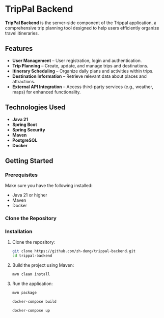 # TripPal Backend

**TripPal Backend** is the server-side component of the Trippal application, a comprehensive trip planning tool designed to help users efficiently organize travel itineraries.

## Features

- **User Management** – User registration, login and authentication.
- **Trip Planning** – Create, update, and manage trips and destinations.
- **Itinerary Scheduling** – Organize daily plans and activities within trips.
- **Destination Information** – Retrieve relevant data about places and attractions.
- **External API Integration** – Access third-party services (e.g., weather, maps) for enhanced functionality.

## Technologies Used

- **Java 21**
- **Spring Boot**
- **Spring Security**
- **Maven**
- **PostgreSQL**
- **Docker**

## Getting Started

### Prerequisites

Make sure you have the following installed:

- Java 21 or higher
- Maven
- Docker

### Clone the Repository

### Installation

1. Clone the repository:
   ```bash
   git clone https://github.com/zh-deng/trippal-backend.git
   cd trippal-backend

2. Build the project using Maven:
   ```bash
   mvn clean install

3. Run the application:
   ```bash
   mvn package
   
   docker-compose build

   docker-compose up
